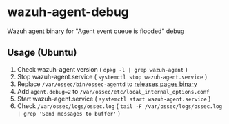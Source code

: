 # wazuh-agent-debug

Wazuh agent binary for "Agent event queue is flooded" debug

## Usage (Ubuntu)

1. Check wazuh-agent version ( `dpkg -l | grep wazuh-agent` )
2. Stop wazuh-agent.service ( `systemctl stop wazuh-agent.service` )
3. Replace `/var/ossec/bin/ossec-agentd` to [releases pages binary](https://github.com/k1LoW/wazuh-debug/releases)
4. Add `agent.debug=2` to `/var/ossec/etc/local_internal_options.conf`
5. Start wazuh-agent.service ( `systemctl start wazuh-agent.service` )
6. Check `/var/ossec/logs/ossec.log` ( `tail -F /var/ossec/logs/ossec.log | grep 'Send messages to buffer'` )
